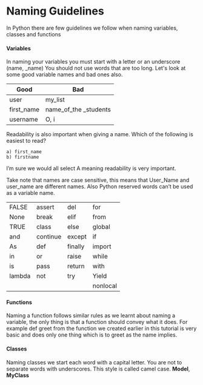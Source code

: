 # Naming Guidelines

In Python there are few guidelines we follow when naming variables, classes and functions

#### Variables
In naming your variables you must start with a letter or an underscore (name, _name)
You should not use words that are too long. Let's look at some good variable names and bad ones also.

| Good       | Bad                    |
|------------|------------------------|
| user       | my_list                |
| first_name | name_of_the _students  |
| username   |  O, i                  |

Readability is also important when giving a name. Which of the following is easiest to read? 

    a) first_name 
    b) firstname

I’m sure we would all select A meaning readability is very important.

Take note that names are case sensitive, this means that User_Name and user_name are different names. Also Python reserved words can’t be used as a variable name. 

|        |          |         |          |
|--------|----------|---------|----------|
| FALSE  | assert   | del     | for      |
| None   | break    | elif    | from     |
| TRUE   | class    | else    | global   |
| and    | continue | except  | if       |
| As     | def      | finally | import   |
| in     | or       | raise   | while    |
| is     | pass     | return  | with     |
| lambda | not      | try     | Yield    |
|        |          |         | nonlocal |

#### Functions

Naming a function follows similar rules as we learnt about naming a variable, the only thing is that a function should convey what it does. For example def greet from the function we created earlier in this tutorial is very basic and does only one thing which is to greet as the name implies.

#### Classes 

Naming classes we start each word with a capital letter. You are not to separate words with underscores. This style is called camel case.
 **Model**,  **MyClass**